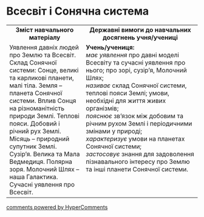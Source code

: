 <div id="hypercomments_widget" class="js-hypercomments-widget invisible"></div>

Всесвіт і Сонячна система
=============================================

<table>
  <tr>
    <td width="40%" align="center"><b>Зміст навчального матеріалу<b></td>
    <td width="60%" align="center"><b>Державні вимоги до навчальних досягнень учня/учениці</b></td>
  </tr>
  <tr>
    <td width="40%" style="vertical-align:top !important;">
Уявлення давніх людей про Землю та Всесвіт. Склад Сонячної системи: Сонце, великі та карликові планети, малі тіла. Земля – планета Сонячної системи. Вплив Сонця на різноманітність природи Землі. Теплові пояси. Добовий і річний рух Землі. Місяць – природний супутник Землі. Сузір’я. Велика та Мала Ведмедиця. Полярна зоря. Молочний Шлях – наша Галактика. Сучасні уявлення про Всесвіт.
    </td>
    <td width="60%" style="vertical-align:top !important;">
    <b>Учень/учениця:</b><br>
<i>має уявлення</i> про давні моделі Всесвіту та сучасні уявлення про нього; про зорі, сузір’я, Молочний Шлях;<br>
<i>називає</i> склад Сонячної системи, теплові пояси Землі; умови, необхідні для життя живих організмів;<br>
<i>пояснює</i> зв’язок між добовим та річним рухом Землі і періодичними змінами у природі; <br>
<i>характеризує</i> умови на планетах Сонячної системи;<br>
<i>застосовує</i> знання для задоволення пізнавального інтересу про Землю та інші планети Сонячної системи.
	</td>
  </tr>
</table>

<div class="js-hypercomments-container">
<a href="http://hypercomments.com" class="hc-link" title="comments widget">comments powered by HyperComments</a>
</div>